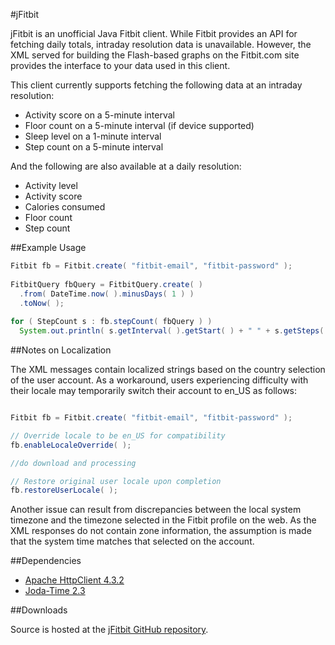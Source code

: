 #jFitbit

jFitbit is an unofficial Java Fitbit client. While Fitbit provides an API for fetching daily totals, intraday resolution data is unavailable. However, the XML served for building the Flash-based graphs on the Fitbit.com site provides the interface to your data used in this client.

This client currently supports fetching the following data at an intraday resolution:
 * Activity score on a 5-minute interval
 * Floor count on a 5-minute interval (if device supported)
 * Sleep level on a 1-minute interval
 * Step count on a 5-minute interval

And the following are also available at a daily resolution:
 * Activity level 
 * Activity score
 * Calories consumed
 * Floor count
 * Step count

##Example Usage
```java
Fitbit fb = Fitbit.create( "fitbit-email", "fitbit-password" );
  	
FitbitQuery fbQuery = FitbitQuery.create( )
  .from( DateTime.now( ).minusDays( 1 ) )
  .toNow( );
		
for ( StepCount s : fb.stepCount( fbQuery ) )
  System.out.println( s.getInterval( ).getStart( ) + " " + s.getSteps( ) );
```

##Notes on Localization

The XML messages contain localized strings based on the country selection of the user account. As a workaround, users experiencing
difficulty with their locale may temporarily switch their account to en_US as follows:

```java

Fitbit fb = Fitbit.create( "fitbit-email", "fitbit-password" );

// Override locale to be en_US for compatibility
fb.enableLocaleOverride( );

//do download and processing

// Restore original user locale upon completion
fb.restoreUserLocale( );
```

Another issue can result from discrepancies between the local system timezone and the timezone selected in the Fitbit profile on the web. As
the XML responses do not contain zone information, the assumption is made that the system time matches that selected on the account.

##Dependencies
 * [Apache HttpClient 4.3.2](http://hc.apache.org/)
 * [Joda-Time 2.3](http://www.joda.org/joda-time/)

##Downloads

Source is hosted at the [jFitbit GitHub repository](https://github.com/claygregory/jfitbit).